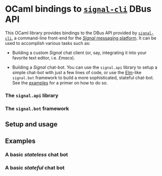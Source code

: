 # OCaml bindings to [`signal-cli`](https://github.com/AsamK/signal-cli) DBus API

This OCaml library provides bindings to the DBus API provided by
[`signal-cli`](https://github.com/AsamK/signal-cli), a command-line front-end
for the [_Signal_ messaging platform](https://signal.org/en/).  It can be used
to accomplish various tasks such as:

- Building a custom _Signal_ chat client (or, say, integrating it into your
  favorite text editor, i.e. _Emacs_).

- Building a _Signal_ chat-bot.  You can use the `signal.api` library to setup
  a simple chat-bot with just a few lines of code, or use the
  [Elm](https://guide.elm-lang.org/architecture/)-like `signal.bot` framework
  to build a more sophisticated, stateful chat-bot.  See the
  [examples](#examples) for a primer on how to do so.

### The `signal.api` library

### The `signal.bot` framework

## Setup and usage

## Examples

### A basic _stateless_ chat bot

### A basic _stateful_ chat bot
